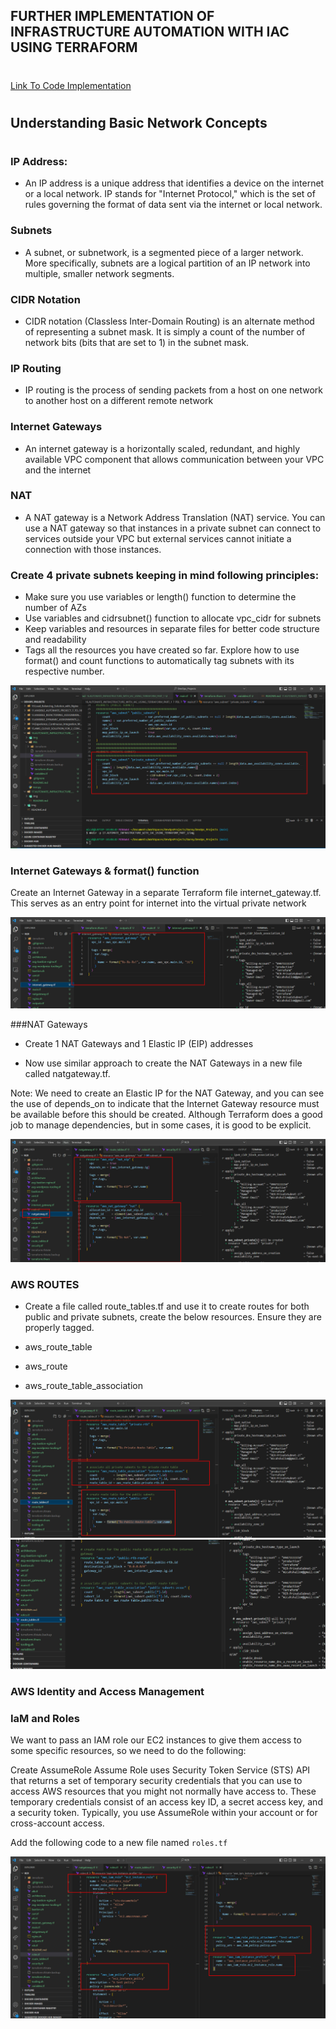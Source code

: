 ## FURTHER IMPLEMENTATION OF INFRASTRUCTURE AUTOMATION WITH IAC USING TERRAFORM
#
#
[Link To Code Implementation](https://github.com/Micah-Shallom/RCR-TERRAFORM-ARCHITECTURE.git)
#
#

## Understanding Basic Network Concepts
#
### IP Address: 
- An IP address is a unique address that identifies a device on the internet or a local network. IP stands for "Internet Protocol," which is the set of rules governing the format of data sent via the internet or local network.

### Subnets
- A subnet, or subnetwork, is a segmented piece of a larger network. More specifically, subnets are a logical partition of an IP network into multiple, smaller network segments. 

### CIDR Notation
- CIDR notation (Classless Inter-Domain Routing) is an alternate method of representing a subnet mask. It is simply a count of the
number of network bits (bits that are set to 1) in the subnet mask.

### IP Routing
- IP routing is the process of sending packets from a host on one network to another host on a different remote network

### Internet Gateways
- An internet gateway is a horizontally scaled, redundant, and highly available VPC component that allows communication between your VPC and the internet
  
### NAT
- A NAT gateway is a Network Address Translation (NAT) service. You can use a NAT gateway so that instances in a private subnet can connect to services outside your VPC but external services cannot initiate a connection with those instances.
  

### Create 4 private subnets keeping in mind following principles:
- Make sure you use variables or length() function to determine the number of AZs
- Use variables and cidrsubnet() function to allocate vpc_cidr for subnets
- Keep variables and resources in separate files for better code structure and readability
- Tags all the resources you have created so far. Explore how to use format() and count functions to automatically tag subnets with its respective number.
  
![](./img/1.private_subnet.jpg)

### Internet Gateways & format() function
Create an Internet Gateway in a separate Terraform file internet_gateway.tf. This serves as an entry point for internet into the virtual private network

![](./img/2.ig.jpg)

###NAT Gateways
- Create 1 NAT Gateways and 1 Elastic IP (EIP) addresses

- Now use similar approach to create the NAT Gateways in a new file called natgateway.tf.

Note: We need to create an Elastic IP for the NAT Gateway, and you can see the use of depends_on to indicate that the Internet Gateway resource must be available before this should be created. Although Terraform does a good job to manage dependencies, but in some cases, it is good to be explicit.

![](./img/3.nat.jpg)

### AWS ROUTES
- Create a file called route_tables.tf and use it to create routes for both public and private subnets, create the below resources. Ensure they are properly tagged.

- aws_route_table
- aws_route
- aws_route_table_association

![](./img/4.routea.jpg)
![](./img/4.routeb.jpg)

### AWS Identity and Access Management
### IaM and Roles
We want to pass an IAM role our EC2 instances to give them access to some specific resources, so we need to do the following:

Create AssumeRole
Assume Role uses Security Token Service (STS) API that returns a set of temporary security credentials that you can use to access AWS resources that you might not normally have access to. These temporary credentials consist of an access key ID, a secret access key, and a security token. Typically, you use AssumeRole within your account or for cross-account access.

Add the following code to a new file named `roles.tf`

![](./img/5.roles.jpg)

